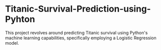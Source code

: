 # Titanic-Survival-Prediction-using-Pyhton
This project revolves around predicting Titanic survival using Python's machine learning capabilities, specifically employing a Logistic Regression model.
